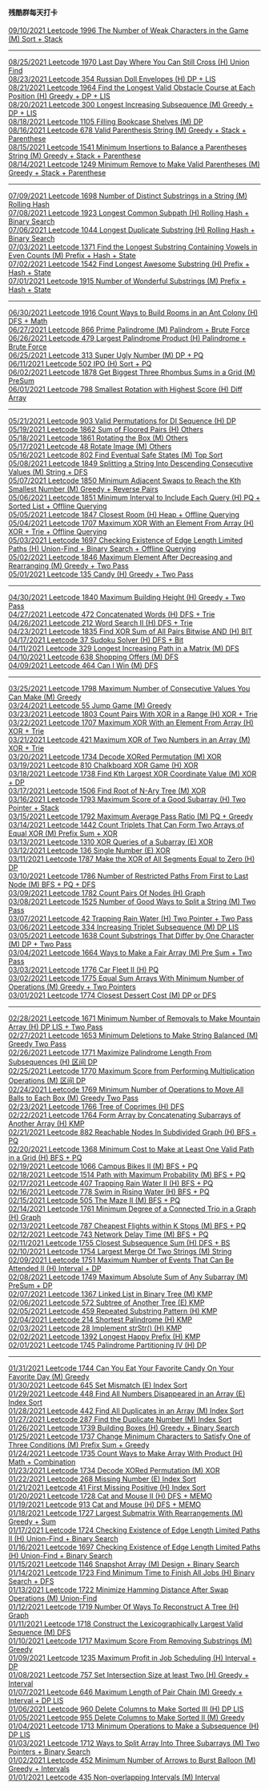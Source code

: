 #### 残酷群每天打卡

[09/10/2021 Leetcode 1996 The Number of Weak Characters in the Game (M) Sort + Stack](https://github.com/zjkang/ds_algorithm/blob/main/python/stack/leetcode_1996_the_number_of_weak_characters_in_the_game.py)

---

[08/25/2021 Leetcode 1970 Last Day Where You Can Still Cross (H) Union Find](https://github.com/zjkang/ds_algorithm/blob/main/python/union_find/leetcode_1970_last_day_where_you_can_still_cross.py)\
[08/23/2021 Leetcode 354 Russian Doll Envelopes (H) DP + LIS](https://github.com/zjkang/ds_algorithm/blob/main/python/dp/leetcode_0354_russian_doll_envelopes.py)\
[08/21/2021 Leetcode 1964 Find the Longest Valid Obstacle Course at Each Position (H) Greedy + DP + LIS](https://github.com/zjkang/ds_algorithm/blob/main/python/dp/leetcode_1964_find_the_longest_valid_obstacle_course_at_each_position.py)\
[08/20/2021 Leetcode 300 Longest Increasing Subsequence (M) Greedy + DP + LIS](https://github.com/zjkang/ds_algorithm/blob/main/python/dp/leetcode_0300_longest_increasing_subsequence.py)\
[08/18/2021 Leetcode 1105 Filling Bookcase Shelves (M) DP](https://github.com/zjkang/ds_algorithm/blob/main/python/dp/leetcode_1105_filling_bookcase_shelves.py)\
[08/16/2021 Leetcode 678 Valid Parenthesis String (M) Greedy + Stack + Parenthese](https://github.com/zjkang/ds_algorithm/blob/main/python/greedy/leetcode_0678_valid_parenthesis_string.py)\
[08/15/2021 Leetcode 1541 Minimum Insertions to Balance a Parentheses String (M) Greedy + Stack + Parenthese](https://github.com/zjkang/ds_algorithm/blob/main/python/greedy/leetcode_1541_minimum_insertions_to_balance_a_parentheses_string.py)\
[08/14/2021 Leetcode 1249 Minimum Remove to Make Valid Parentheses (M) Greedy + Stack + Parenthese](https://github.com/zjkang/ds_algorithm/blob/main/python/greedy/leetcode_1249_minimum_remove_to_make_valid_parentheses.py)

---

[07/09/2021 Leetcode 1698 Number of Distinct Substrings in a String (M) Rolling Hash](https://github.com/zjkang/ds_algorithm/blob/main/python/hash_table/leetcode_1698_number_of_distinct_substrings_in_a_string.py)\
[07/08/2021 Leetcode 1923 Longest Common Subpath (H) Rolling Hash + Binary Search](https://github.com/zjkang/ds_algorithm/blob/main/python/hash_table/leetcode_1923_longest_common_subpath.py)\
[07/06/2021 Leetcode 1044 Longest Duplicate Substring
 (H) Rolling Hash + Binary Search](https://github.com/zjkang/ds_algorithm/blob/main/python/hash_table/leetcode_1044_longest_duplicate_substring.py)\
[07/03/2021 Leetcode 1371 Find the Longest Substring Containing Vowels in Even Counts (M) Prefix + Hash + State](https://github.com/zjkang/ds_algorithm/blob/main/python/hash_table/leetcode_1371_find_the_longest_substring_containing_vowels_in_even_counts.py)\
[07/02/2021 Leetcode 1542 Find Longest Awesome Substring (H) Prefix + Hash + State](https://github.com/zjkang/ds_algorithm/blob/main/python/hash_table/leetcode_1542_find_longest_awesome_substring.py)\
[07/01/2021 Leetcode 1915 Number of Wonderful Substrings (M) Prefix + Hash + State](https://github.com/zjkang/ds_algorithm/blob/main/python/hash_table/leetcode_1915_number_of_wonderful_substrings.py)

---

[06/30/2021 Leetcode 1916 Count Ways to Build Rooms in an Ant Colony (H) DFS + Math](https://github.com/zjkang/ds_algorithm/blob/main/python/dfs/leetcode_1916_count_ways_to_build_rooms_in_an_ant_colony.py)\
[06/27/2021 Leetcode 866 Prime Palindrome (M) Palindrom + Brute Force](https://github.com/zjkang/ds_algorithm/blob/main/python/array_string/leetcode_0866_prime_palindrome.py)\
[06/26/2021 Leetcode 479 Largest Palindrome Product (H) Palindrome + Brute Force](https://github.com/zjkang/ds_algorithm/blob/main/python/array_string/leetcode_0479_largest_palindrome_product.py)\
[06/25/2021 Leetcode 313 Super Ugly Number (M) DP + PQ](https://github.com/zjkang/ds_algorithm/blob/main/python/bfs_heap_topological_sort/heap/leetcode_0313_super_ugly_number.py)\
[06/11/2021 Leetcode 502 IPO (H) Sort + PQ](https://github.com/zjkang/ds_algorithm/blob/main/python/bfs_heap_topological_sort/heap/leetcode_0502_IPO.py)\
[06/02/2021 Leetcode 1878 Get Biggest Three Rhombus Sums in a Grid (M) PreSum](https://github.com/zjkang/ds_algorithm/blob/main/python/pre_sum/leetcode_1878_get_biggest_three_rhombus_sums_in_a_grid.py)\
[06/01/2021 Leetcode 798 Smallest Rotation with Highest Score (H) Diff Array](https://github.com/zjkang/ds_algorithm/blob/main/python/interval/leetcode_0798_smallest_rotation_with_highest_score.py)

---

[05/21/2021 Leetcode 903 Valid Permutations for DI Sequence (H) DP](https://github.com/zjkang/ds_algorithm/blob/main/python/dp/leetcode_0903_valid_permutations_for_di_sequence.py)\
[05/19/2021 Leetcode 1862 Sum of Floored Pairs (H) Others](https://github.com/zjkang/ds_algorithm/blob/main/python/math/leetcode_1862_sum_of_floored_pairs.py)\
[05/18/2021 Leetcode 1861 Rotating the Box (M) Others](https://github.com/zjkang/ds_algorithm/blob/main/python/array_string/leetcode_1861_rotating_the_box.py)\
[05/17/2021 Leetcode 48 Rotate Image (M) Others](https://github.com/zjkang/ds_algorithm/blob/main/python/array_string/leetcode_0048_rotate_image.py)\
[05/16/2021 Leetcode 802 Find Eventual Safe States (M) Top Sort](https://github.com/zjkang/ds_algorithm/blob/main/python/bfs_heap_topological_sort/topo/leetcode_0802_find_eventual_safe_states.py)\
[05/08/2021 Leetcode 1849 Splitting a String Into Descending Consecutive Values (M) String + DFS](https://github.com/zjkang/ds_algorithm/blob/main/python/dfs/leetcode_1849_splitting_a_string_into_descending_consecutive_values.py)\
[05/07/2021 Leetcode 1850 Minimum Adjacent Swaps to Reach the Kth Smallest Number (M) Greedy + Reverse Pairs](https://github.com/zjkang/ds_algorithm/blob/main/python/array_string/leetcode_1850_minimum_adjacent_swaps_to_reach_the_kth_smallest_number.py)\
[05/06/2021 Leetcode 1851 Minimum Interval to Include Each Query (H) PQ + Sorted List + Offline Querying](https://github.com/zjkang/ds_algorithm/blob/main/python/bfs_heap_topological_sort/heap/leetcode_1851_minimum_interval_to_include_each_query.py)\
[05/05/2021 Leetcode 1847 Closest Room (H) Heap + Offline Querying](https://github.com/zjkang/ds_algorithm/blob/main/python/binary_search/leetcode_1847_closest_room.py)\
[05/04/2021 Leetcode 1707 Maximum XOR With an Element From Array (H) XOR + Trie + Offline Querying](https://github.com/zjkang/ds_algorithm/blob/main/python/trie/leetcode_1707_maximum_xor_with_an_element_from_array.py)\
[05/03/2021 Leetcode 1697 Checking Existence of Edge Length Limited Paths (H) Union-Find + Binary Search + Offline Querying](https://github.com/zjkang/ds_algorithm/blob/main/python/union_find/leetcode_1697_checking_existence_of_edge_length_limited_paths.py)\
[05/02/2021 Leetcode 1846 Maximum Element After Decreasing and Rearranging (M) Greedy + Two Pass](https://github.com/zjkang/ds_algorithm/blob/main/python/greedy/leetcode_1846_maximum_element_after_decreasing_and_rearranging.py)\
[05/01/2021 Leetcode 135 Candy (H) Greedy + Two Pass](https://github.com/zjkang/ds_algorithm/blob/main/python/greedy/leetcode_0135_candy.py)

---

[04/30/2021 Leetcode 1840 Maximum Building Height (H) Greedy + Two Pass](https://github.com/zjkang/ds_algorithm/blob/main/python/array_string/leetcode_1840_maximum_building_height.py)\
[04/27/2021 Leetcode 472 Concatenated Words (H) DFS + Trie](https://github.com/zjkang/ds_algorithm/blob/main/python/dfs/leetcode_0472_concatenated_words.py)\
[04/26/2021 Leetcode 212 Word Search II (H) DFS + Trie](https://github.com/zjkang/ds_algorithm/blob/main/python/dfs/leetcode_0212_word_search_ii.py)\
[04/23/2021 Leetcode 1835 Find XOR Sum of All Pairs Bitwise AND (H) BIT](https://github.com/zjkang/ds_algorithm/blob/main/python/bit/leetcode_1835_find_xor_sum_of_all_pairs_bitwise_and.py)\
[04/17/2021 Leetcode 37 Sudoku Solver (H) DFS + Bit](https://github.com/zjkang/ds_algorithm/blob/main/python/dfs/leetcode_0037_sudoku_solver.py)\
[04/11/2021 Leetcode 329 Longest Increasing Path in a Matrix (M) DFS](https://github.com/zjkang/ds_algorithm/blob/main/python/dfs/leetcode_0329_longest_increasing_path_in_a_matrix.py)\
[04/10/2021 Leetcode 638 Shopping Offers (M) DFS](https://github.com/zjkang/ds_algorithm/blob/main/python/dfs/leetcode_0638_shopping_offers.py)\
[04/09/2021 Leetcode 464 Can I Win (M) DFS](https://github.com/zjkang/ds_algorithm/blob/main/python/dfs/leetcode_0464_can_i_win.py)

---

[03/25/2021 Leetcode 1798 Maximum Number of Consecutive Values You Can Make (M) Greedy](https://github.com/zjkang/ds_algorithm/blob/main/python/greedy/leetcode_1798_maximum_number_of_consecutive_values_you_can_make.py)\
[03/24/2021 Leetcode 55 Jump Game (M) Greedy](https://github.com/zjkang/ds_algorithm/blob/main/python/greedy/leetcode_0055_jump_game.py)\
[03/23/2021 Leetcode 1803 Count Pairs With XOR in a Range (H) XOR + Trie](https://github.com/zjkang/ds_algorithm/blob/main/python/trie/leetcode_1803_count_pairs_with_xor_in_a_range.py)\
[03/22/2021 Leetcode 1707 Maximum XOR With an Element From Array (H) XOR + Trie](https://github.com/zjkang/ds_algorithm/blob/main/python/trie/leetcode_1707_maximum_xor_with_an_element_from_array.py)\
[03/21/2021 Leetcode 421 Maximum XOR of Two Numbers in an Array (M) XOR + Trie](https://github.com/zjkang/ds_algorithm/blob/main/python/trie/leetcode_0421_maximum_xor_of_two_numbers_in_an_array.py)\
[03/20/2021 Leetcode 1734 Decode XORed Permutation (M) XOR](https://github.com/zjkang/ds_algorithm/blob/main/python/bit/leetcode_1734_decode_xored_permutation.py)\
[03/19/2021 Leetcode 810 Chalkboard XOR Game (H) XOR](https://github.com/zjkang/ds_algorithm/blob/main/python/bit/leetcode_0810_chalkboard_xor_game.py)\
[03/18/2021 Leetcode 1738 Find Kth Largest XOR Coordinate Value (M) XOR + DP](https://github.com/zjkang/ds_algorithm/blob/main/python/bit/leetcode_1738_find_kth_largest_xor_coordinate_value.py)\
[03/17/2021 Leetcode 1506 Find Root of N-Ary Tree (M) XOR](https://github.com/zjkang/ds_algorithm/blob/main/python/bit/leetcode_1506_find_root_of_n-ary_tree.py)\
[03/16/2021 Leetcode 1793 Maximum Score of a Good Subarray (H) Two Pointer + Stack](https://github.com/zjkang/ds_algorithm/blob/main/python/array_string/leetcode_1793_maximum_score_of_a_good_subarray.py)\
[03/15/2021 Leetcode 1792 Maximum Average Pass Ratio (M) PQ + Greedy](https://github.com/zjkang/ds_algorithm/blob/main/python/bfs_heap_topological_sort/heap/leetcode_1792_maximum_average_pass_ratio.py)\
[03/14/2021 Leetcode 1442 Count Triplets That Can Form Two Arrays of Equal XOR (M) Prefix Sum + XOR](https://github.com/zjkang/ds_algorithm/blob/main/python/pre_sum/leetcode_1442_count_triplets_that_can_form_two_arrays_of_equal_xor.py)\
[03/13/2021 Leetcode 1310 XOR Queries of a Subarray (E) XOR](https://github.com/zjkang/ds_algorithm/blob/main/python/bit/Leetcode_1310_xor_queries_of_a_subarray.py)\
[03/12/2021 Leetcode 136 Single Number (E) XOR](https://github.com/zjkang/ds_algorithm/blob/main/python/bit/Leetcode_0136_single_number.py)\
[03/11/2021 Leetcode 1787 Make the XOR of All Segments Equal to Zero (H) DP](https://github.com/zjkang/ds_algorithm/blob/main/python/dp/leetcode_1787_make_the_xor_of_all_segments_equal_to_zero.py)\
[03/10/2021 Leetcode 1786 Number of Restricted Paths From First to Last Node (M) BFS + PQ + DFS](https://github.com/zjkang/ds_algorithm/blob/main/python/bfs_heap_topological_sort/heap/leetcode_1786_number_of_restricted_paths_from_first_to_last_node.py)\
[03/09/2021 Leetcode 1782 Count Pairs Of Nodes (H) Graph](https://github.com/zjkang/ds_algorithm/blob/main/python/graph/leetcode_1782_count_pairs_of_nodes.py)\
[03/08/2021 Leetcode 1525 Number of Good Ways to Split a String (M) Two Pass](https://github.com/zjkang/ds_algorithm/blob/main/python/array_string/leetcode_1525_number_of_good_ways_to_split_a_string.py)\
[03/07/2021 Leetcode 42 Trapping Rain Water (H) Two Pointer + Two Pass](https://github.com/zjkang/ds_algorithm/blob/main/python/array_string/leetcode_0042_trapping_rain_water.py)\
[03/06/2021 Leetcode 334 Increasing Triplet Subsequence (M) DP LIS](https://github.com/zjkang/ds_algorithm/blob/main/python/dp/leetcode_0334_increasing_triplet_subsequence.py)\
[03/05/2021 Leetcode 1638 Count Substrings That Differ by One Character (M) DP + Two Pass](https://github.com/zjkang/ds_algorithm/blob/main/python/dp/leetcode_1638_count_substrings_that_differ_by_one_character.py)\
[03/04/2021 Leetcode 1664 Ways to Make a Fair Array (M) Pre Sum + Two Pass](https://github.com/zjkang/ds_algorithm/blob/main/python/pre_sum/leetcode_1664_ways_to_make_a_fair_array.py)\
[03/03/2021 Leetcode 1776 Car Fleet II (H) PQ](https://github.com/zjkang/ds_algorithm/blob/main/python/bfs_heap_topological_sort/heap/leetcode_1776_car_fleet_ii.py)\
[03/02/2021 Leetcode 1775 Equal Sum Arrays With Minimum Number of Operations (M) Greedy + Two Pointers](https://github.com/zjkang/ds_algorithm/blob/main/python/greedy/leetcode_1775_equal_sum_arrays_with_minimum_number_of_operations.py)\
[03/01/2021 Leetcode 1774 Closest Dessert Cost (M) DP or DFS](https://github.com/zjkang/ds_algorithm/blob/main/python/dp/leetcode_1774_closest_dessert_cost.py)

---

[02/28/2021 Leetcode 1671 Minimum Number of Removals to Make Mountain Array (H) DP LIS + Two Pass](https://github.com/zjkang/ds_algorithm/blob/main/python/dp/leetcode_1671_minimum_number_of_removals_to_make_mountain_array.py)\
[02/27/2021 Leetcode 1653 Minimum Deletions to Make String Balanced (M) Greedy Two Pass](https://github.com/zjkang/ds_algorithm/blob/main/python/greedy/leetcode_1653_minimum_deletions_to_make_string_balanced.py)\
[02/26/2021 Leetcode 1771 Maximize Palindrome Length From Subsequences (H) 区间 DP](https://github.com/zjkang/ds_algorithm/blob/main/python/dp/leetcode_1771_maximize_palindrome_length_from_subsequences.py)\
[02/25/2021 Leetcode 1770 Maximum Score from Performing Multiplication Operations (M) 区间 DP](https://github.com/zjkang/ds_algorithm/blob/main/python/dp/leetcode_1770_maximum_score_from_performing_multiplication_operations.py)\
[02/24/2021 Leetcode 1769 Minimum Number of Operations to Move All Balls to Each Box (M) Greedy Two Pass](https://github.com/zjkang/ds_algorithm/blob/main/python/greedy/leetcode_1769_minimum_number_of_operations_to_move_all_balls_to_each_box.py)\
[02/23/2021 Leetcode 1766 Tree of Coprimes (H) DFS](https://github.com/zjkang/ds_algorithm/blob/main/python/dfs/leetcode_1766_tree_of_coprimes.py)\
[02/22/2021 Leetcode 1764 Form Array by Concatenating Subarrays of Another Array (H) KMP](https://github.com/zjkang/ds_algorithm/blob/main/python/array_string/leetcode_1764_form_array_by_concatenating_subarrays_of_another_array.py)\
[02/21/2021 Leetcode 882 Reachable Nodes In Subdivided Graph (H) BFS + PQ](https://github.com/zjkang/ds_algorithm/blob/main/python/bfs_heap_topological_sort/heap/leetcode_0882_reachable_nodes_in_subdivided_graph.py)\
[02/20/2021 Leetcode 1368 Minimum Cost to Make at Least One Valid Path in a Grid (H) BFS + PQ](https://github.com/zjkang/ds_algorithm/blob/main/python/bfs_heap_topological_sort/heap/leetcode_1368_minimum_cost_to_make_at_least_one_valid_path_in_a_grid.py)\
[02/19/2021 Leetcode 1066 Campus Bikes II (M) BFS + PQ](https://github.com/zjkang/ds_algorithm/blob/main/python/bfs_heap_topological_sort/heap/leetcode_1066_campus_bikes_ii.py)\
[02/18/2021 Leetcode 1514 Path with Maximum Probability (M) BFS + PQ](https://github.com/zjkang/ds_algorithm/blob/main/python/bfs_heap_topological_sort/heap/leetcode_1514_path_with_maximum_probability.py)\
[02/17/2021 Leetcode 407 Trapping Rain Water II (H) BFS + PQ](https://github.com/zjkang/ds_algorithm/blob/main/python/bfs_heap_topological_sort/heap/leetcode_0407_trapping_rain_water_ii.py)\
[02/16/2021 Leetcode 778 Swim in Rising Water (H) BFS + PQ](https://github.com/zjkang/ds_algorithm/blob/main/python/bfs_heap_topological_sort/heap/leetcode_0778_swim_in_rising_water.py)\
[02/15/2021 Leetcode 505 The Maze II (M) BFS + PQ](https://github.com/zjkang/ds_algorithm/blob/main/python/bfs_heap_topological_sort/heap/leetcode_0505_maze_ii_medium.py)\
[02/14/2021 Leetcode 1761 Minimum Degree of a Connected Trio in a Graph (H) Graph](https://github.com/zjkang/ds_algorithm/blob/main/python/graph/leetcode_1761_minimum_degree_of_a_connected_trio_in_a_graph.py)\
[02/13/2021 Leetcode 787 Cheapest Flights within K Stops (M) BFS + PQ](https://github.com/zjkang/ds_algorithm/blob/main/python/bfs_heap_topological_sort/heap/leetcode_0787_cheapest_flights_within_k_stops_medium.py)\
[02/12/2021 Leetcode 743 Network Delay Time (M) BFS + PQ](https://github.com/zjkang/ds_algorithm/blob/main/python/bfs_heap_topological_sort/heap/leetcode_0743_network_delay_time_medium.py)\
[02/11/2021 Leetcode 1755 Closest Subsequence Sum (H) DFS + BS](https://github.com/zjkang/ds_algorithm/blob/main/python/dfs/leetcode_1755_closest_subsequence_sum.py)\
[02/10/2021 Leetcode 1754 Largest Merge Of Two Strings (M) String](https://github.com/zjkang/ds_algorithm/blob/main/python/array_string/leetcode_1754_largest_merge_of_two_strings.py)\
[02/09/2021 Leetcode 1751 Maximum Number of Events That Can Be Attended II (H) Interval + DP](https://github.com/zjkang/ds_algorithm/blob/main/python/dp/leetcode_1751_maximum_number_of_events_that_can_be_attended_ii.py)\
[02/08/2021 Leetcode 1749 Maximum Absolute Sum of Any Subarray (M) PreSum + DP](https://github.com/zjkang/ds_algorithm/blob/main/python/pre_sum/leetcode_1749_maximum_absolute_sum_of_any_subarray.py)\
[02/07/2021 Leetcode 1367 Linked List in Binary Tree (M) KMP](https://github.com/zjkang/ds_algorithm/blob/main/python/tree_bst/basic/leetcode_1367_linked_list_in_binary_tree_medium_frq5.py)\
[02/06/2021 Leetcode 572 Subtree of Another Tree (E) KMP](https://github.com/zjkang/ds_algorithm/blob/main/python/tree_bst/basic/leetcode_0572_subtree_of_another_tree_easy_frq25.py)\
[02/05/2021 Leetcode 459 Repeated Substring Pattern (H) KMP](https://github.com/zjkang/ds_algorithm/blob/main/python/array_string/leetcode_0459_repeated_substring_pattern.py)\
[02/04/2021 Leetcode 214 Shortest Palindrome (H) KMP](https://github.com/zjkang/ds_algorithm/blob/main/python/array_string/leetcode_0214_shortest_palindrome.py)\
[02/03/2021 Leetcode 28 Implement strStr() (H) KMP](https://github.com/zjkang/ds_algorithm/blob/main/python/array_string/leetcode_28_implement_strStr.py)\
[02/02/2021 Leetcode 1392 Longest Happy Prefix (H) KMP](https://github.com/zjkang/ds_algorithm/blob/main/python/array_string/leetcode_1392_longest_happy_prefix.py)\
[02/01/2021 Leetcode 1745 Palindrome Partitioning IV (H) DP](https://github.com/zjkang/ds_algorithm/blob/main/python/dp/leetcode_1745_palindrome_partitioning_iv.py)

---

[01/31/2021 Leetcode 1744 Can You Eat Your Favorite Candy On Your Favorite Day (M) Greedy](https://github.com/zjkang/ds_algorithm/blob/main/python/greedy/leetcode_1744_can_you_eat_your_favorite_candy_on_your_favorite_day.py)\
[01/30/2021 Leetcode 645 Set Mismatch (E) Index Sort](https://github.com/zjkang/ds_algorithm/blob/main/python/array_string/leetcode_0645_set_mismatch.py)\
[01/29/2021 Leetcode 448 Find All Numbers Disappeared in an Array (E) Index Sort](https://github.com/zjkang/ds_algorithm/blob/main/python/array_string/leetcode_0448_find_all_numbers_disappeared_in_an_array.py)\
[01/28/2021 Leetcode 442 Find All Duplicates in an Array (M) Index Sort](https://github.com/zjkang/ds_algorithm/blob/main/python/array_string/leetcode_0442_find_all_duplicates_in_an_array.py)\
[01/27/2021 Leetcode 287 Find the Duplicate Number (M) Index Sort](https://github.com/zjkang/ds_algorithm/blob/main/python/array_string/leetcode_0287_find_the_duplicate_number.py)\
[01/26/2021 Leetcode 1739 Building Boxes (H) Greedy + Binary Search](https://github.com/zjkang/ds_algorithm/blob/main/python/greedy/leetcode_1739_building_boxes.py)\
[01/25/2021 Leetcode 1737 Change Minimum Characters to Satisfy One of Three Conditions (M) Prefix Sum + Greedy](https://github.com/zjkang/ds_algorithm/blob/main/python/pre_sum/leetcode_1737_change_minimum_characters_to_satisfy_one_of_three_conditions.py)\
[01/24/2021 Leetcode 1735 Count Ways to Make Array With Product (H) Math + Combination](https://github.com/zjkang/ds_algorithm/blob/main/python/math/leetcode_1735_count_ways_to_make_array_with_product.py)\
[01/23/2021 Leetcode 1734 Decode XORed Permutation (M) XOR](https://github.com/zjkang/ds_algorithm/blob/main/python/bit/leetcode_1734_decode_xored_permutation.py)\
[01/22/2021 Leetcode 268 Missing Number (E) Index Sort](https://github.com/zjkang/ds_algorithm/blob/main/python/array_string/leetcode_0268_missing_number.py)\
[01/21/2021 Leetcode 41 First Missing Positive (H) Index Sort](https://github.com/zjkang/ds_algorithm/blob/main/python/array_string/leetcode_0041_first_missing_positive.py)\
[01/20/2021 Leetcode 1728 Cat and Mouse II (H) DFS + MEMO](https://github.com/zjkang/ds_algorithm/blob/main/python/dfs/leetcode_1728_cat_and_mouse_ii.py)\
[01/19/2021 Leetcode 913 Cat and Mouse (H) DFS + MEMO](https://github.com/zjkang/ds_algorithm/blob/main/python/dfs/leetcode_0913_cat_and_mouse.py)\
[01/18/2021 Leetcode 1727 Largest Submatrix With Rearrangements (M) Greedy + Sum](https://github.com/zjkang/ds_algorithm/blob/main/python/greedy/leetcode_1727_largest_submatrix_with_rearrangements.py)\
[01/17/2021 Leetcode 1724 Checking Existence of Edge Length Limited Paths II (H) Union-Find + Binary Search](https://github.com/zjkang/ds_algorithm/blob/main/python/union_find/leetcode_1724_checking_existence_of_edge_length_limited_paths_ii.py)\
[01/16/2021 Leetcode 1697 Checking Existence of Edge Length Limited Paths (H) Union-Find + Binary Search](https://github.com/zjkang/ds_algorithm/blob/main/python/union_find/leetcode_1697_checking_existence_of_edge_length_limited_paths.py)\
[01/15/2021 Leetcode 1146 Snapshot Array (M) Design + Binary Search](https://github.com/zjkang/ds_algorithm/blob/main/python/design/leetcode_1146_snapshot_array.py)\
[01/14/2021 Leetcode 1723 Find Minimum Time to Finish All Jobs (H) Binary Search + DFS](https://github.com/zjkang/ds_algorithm/blob/main/python/dfs/leetcode_1723_find_minimum_time_to_finish_all_jobs.py)\
[01/13/2021 Leetcode 1722 Minimize Hamming Distance After Swap Operations (M) Union-Find](https://github.com/zjkang/ds_algorithm/blob/main/python/union_find/leetcode_1722_minimize_hamming_distance_after_swap_operations.py)\
[01/12/2021 Leetcode 1719 Number Of Ways To Reconstruct A Tree (H) Graph](https://github.com/zjkang/ds_algorithm/blob/main/python/graph/leetcode_1719_number_of_ways_to_reconstruct_a_tree.py)\
[01/11/2021 Leetcode 1718 Construct the Lexicographically Largest Valid Sequence (M) DFS](https://github.com/zjkang/ds_algorithm/blob/main/python/dfs/leetcode_1718_construct_the_lexicographically_largest_valid_sequence.py)\
[01/10/2021 Leetcode 1717 Maximum Score From Removing Substrings (M) Greedy](https://github.com/zjkang/ds_algorithm/blob/main/python/greedy/leetcode_1717_maximum_score_from_removing_substings.py)\
[01/09/2021 Leetcode 1235 Maximum Profit in Job Scheduling (H) Interval + DP](https://github.com/zjkang/ds_algorithm/blob/main/python/dp/leetcode_1235_maximum_profit_in_job_scheduling.py)\
[01/08/2021 Leetcode 757 Set Intersection Size at least Two (H) Greedy + Interval](https://github.com/zjkang/ds_algorithm/blob/main/python/interval/leetcode_0757_set_intersection_size_at_least_two.py)\
[01/07/2021 Leetcode 646 Maximum Length of Pair Chain (M) Greedy + Interval + DP LIS](https://github.com/zjkang/ds_algorithm/blob/main/python/dp/leetcode_0646_maximum_length_of_pair_chain.py)\
[01/06/2021 Leetcode 960 Delete Columns to Make Sorted III (H) DP LIS](https://github.com/zjkang/ds_algorithm/blob/main/python/dp/leetcode_0960_delete_columns_to_make_sorted_iii.py)\
[01/05/2021 Leetcode 955 Delete Columns to Make Sorted II (M) Greedy](https://github.com/zjkang/ds_algorithm/blob/main/python/greedy/leetcode_0955_delete_columns_to_make_sorted_ii.py)\
[01/04/2021 Leetcode 1713 Minimum Operations to Make a Subsequence (H) DP LIS](https://github.com/zjkang/ds_algorithm/blob/main/python/dp/leetcode_1713_minimum_operations_to_make_a_subsequence.py)\
[01/03/2021 Leetcode 1712 Ways to Split Array Into Three Subarrays (M) Two Pointers + Binary Search](https://github.com/zjkang/ds_algorithm/blob/main/python/binary_search/leetcode_1712_ways_to_split_array_into_three_subarrays.py)\
[01/02/2021 Leetcode 452 Minimum Number of Arrows to Burst Balloon (M) Greedy + Intervals](https://github.com/zjkang/ds_algorithm/blob/main/python/interval/leetcode_0452_minimum_number_of_arrows_to_burst_balloons_medium_frq5.py)\
[01/01/2021 Leetcode 435 Non-overlapping Intervals (M) Interval](https://github.com/zjkang/ds_algorithm/blob/main/python/interval/leetcode_0435_non-overlapping_intervals.py)
